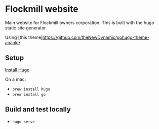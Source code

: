 # Flockmill website

Main website for Flockmill owners corporation. This is built with the hugo static site generator.

Using [this theme]<https://github.com/theNewDynamic/gohugo-theme-ananke>

## Setup

[Install Hugo](https://gohugo.io/installation/)

On a mac:

- `brew install hugo`
- `brew install go`

## Build and test locally

- `hugo serve`
